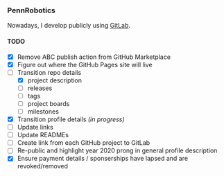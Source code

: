 ### PennRobotics

Nowadays, I develop publicly using [GitLab](https://gitlab.com/PennRobotics).

#### TODO

- [X] Remove ABC publish action from GitHub Marketplace
- [X] Figure out where the GitHub Pages site will live
- [ ] Transition repo details
  - [X] project description
  - [ ] releases
  - [ ] tags
  - [ ] project boards
  - [ ] milestones
- [x] Transition profile details    _(in progress)_
- [ ] Update links
- [ ] Update READMEs
- [ ] Create link from each GitHub project to GitLab
- [ ] Re-public and highlight year 2020 prong in general profile description
- [x] Ensure payment details / sponserships have lapsed and are revoked/removed
